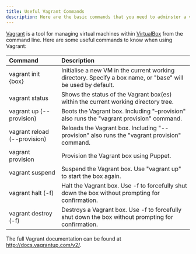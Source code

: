 ```yaml
---
title: Useful Vagrant Commands
description: Here are the basic commands that you need to adminster a virtual machine using <a href="http://vagrantup.com" title="The Vagrant Home page">Vagrant</a>.
---
```

[Vagrant](http://www.vagrantup.com "About Vagrant") is a tool for managing virtual machines within [VirtualBox](https://www.virtualbox.org) from the command line. Here are some useful commands to know when using Vagrant:

Command | Description
:-|:-
vagrant init {box} | Initialise a new VM in the current working directory. Specify a box name, or "base" will be used by default.
vagrant status | Shows the status of the Vagrant box(es) within the current working directory tree.
vagrant up (--provision) | Boots the Vagrant box. Including "–provision" also runs the "vagrant provision" command.
vagrant reload (--provision) | Reloads the Vagrant box. Including "--provision" also runs the "vagrant provision" command.
vagrant provision | Provision the Vagrant box using Puppet.
vagrant suspend | Suspend the Vagrant box. Use "vagrant up" to start the box again.
vagrant halt (-f) | Halt the Vagrant box. Use -f to forcefully shut down the box without prompting for confirmation.
vagrant destroy (-f) | Destroys a Vagrant box. Use -f to forcefully shut down the box without prompting for confirmation.

The full Vagrant documentation can be found at <http://docs.vagrantup.com/v2/>.